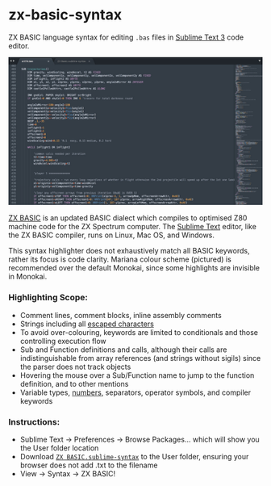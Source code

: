 # zx-basic-syntax

ZX BASIC language syntax for editing `.bas` files in [Sublime Text 3](https://www.sublimetext.com) code editor.

![screenshot of ZX BASIC highlighting](images/example.jpg?raw=true)

[ZX BASIC](https://zxbasic.readthedocs.io/en/docs/about/) is an updated BASIC dialect which compiles to optimised Z80 machine code for the ZX Spectrum computer. The [Sublime Text](https://www.sublimetext.com) editor, like the ZX BASIC compiler, runs on Linux, Mac OS, and Windows.

This syntax highlighter does not exhaustively match all BASIC keywords, rather its focus is code clarity. Mariana colour scheme (pictured) is recommended over the default Monokai, since some highlights are invisible in Monokai.

### Highlighting Scope:
- Comment lines, comment blocks, inline assembly comments
- Strings including all [escaped characters](https://zxbasic.readthedocs.io/en/docs/syntax/#graphic-characters)
- To avoid over-colouring, keywords are limited to conditionals and those controlling execution flow
- Sub and Function definitions and calls, although their calls are indistinguishable from array references (and strings without sigils) since the parser does not track objects
- Hovering the mouse over a Sub/Function name to jump to the function definition, and to other mentions
- Variable types, [numbers](https://zxbasic.readthedocs.io/en/docs/syntax/#numbers), separators, operator symbols, and compiler keywords

### Instructions:
- Sublime Text -> Preferences -> Browse Packages... which will show you the User folder location
- Download [`ZX BASIC.sublime-syntax`](https://raw.githubusercontent.com/patters-syno/zx-basic-syntax/main/ZX%20BASIC.sublime-syntax) to the User folder, ensuring your browser does not add .txt to the filename
- View -> Syntax -> ZX BASIC!
